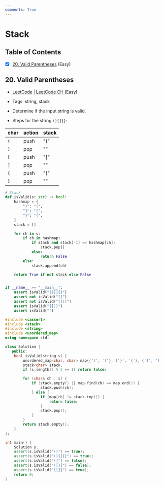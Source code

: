 ```yaml
---
comments: True
---
```


# Stack

## Table of Contents

- [x] [20. Valid Parentheses](https://leetcode.cn/problems/valid-parentheses/) (Easy)

## 20. Valid Parentheses

-   [LeetCode](https://leetcode.com/problems/valid-parentheses/) | [LeetCode CH](https://leetcode.cn/problems/valid-parentheses/) (Easy)

-   Tags: string, stack
-   Determine if the input string is valid.
-   Steps for the string `()[]{}`:

| char | action | stack |
| ---- | ------ | ----- |
| `(`  | push   | "("   |
| `)`  | pop    | ""    |
| `[`  | push   | "["   |
| `]`  | pop    | ""    |
| `{`  | push   | "{"   |
| `}`  | pop    | ""    |


```python title="20. Valid Parentheses - Python Solution"
# Stack
def isValid(s: str) -> bool:
    hashmap = {
        ")": "(",
        "]": "[",
        "}": "{",
    }
    stack = []

    for ch in s:
        if ch in hashmap:
            if stack and stack[-1] == hashmap[ch]:
                stack.pop()
            else:
                return False
        else:
            stack.append(ch)

    return True if not stack else False


if __name__ == "__main__":
    assert isValid("()[]{}")
    assert not isValid("(]")
    assert not isValid("([)]")
    assert isValid("{[]}")
    assert isValid("")

```

```cpp title="20. Valid Parentheses - C++ Solution"
#include <cassert>
#include <stack>
#include <string>
#include <unordered_map>
using namespace std;

class Solution {
   public:
    bool isValid(string s) {
        unordered_map<char, char> map{{')', '('}, {'}', '{'}, {']', '['}};
        stack<char> stack;
        if (s.length() % 2 == 1) return false;

        for (char& ch : s) {
            if (stack.empty() || map.find(ch) == map.end()) {
                stack.push(ch);
            } else {
                if (map[ch] != stack.top()) {
                    return false;
                }
                stack.pop();
            }
        }
        return stack.empty();
    }
};

int main() {
    Solution s;
    assert(s.isValid("()") == true);
    assert(s.isValid("()[]{}") == true);
    assert(s.isValid("(]") == false);
    assert(s.isValid("([)]") == false);
    assert(s.isValid("{[]}") == true);
    return 0;
}

```
